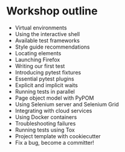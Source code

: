 # Workshop outline
* Virtual environments
* Using the interactive shell
* Available test frameworks
* Style guide recommendations
* Locating elements
* Launching Firefox
* Writing our first test
* Introducing pytest fixtures
* Essential pytest plugins
* Explicit and implicit waits
* Running tests in parallel
* Page object model with PyPOM
* Using Selenium server and Selenium Grid
* Integrating with cloud services
* Using Docker containers
* Troubleshooting failures
* Running tests using Tox
* Project template with cookiecutter
* Fix a bug, become a committer!
